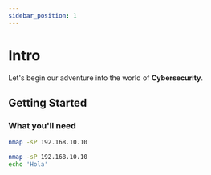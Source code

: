 ```yaml
---
sidebar_position: 1
---
```


# Intro

Let's begin our adventure into the world of **Cybersecurity**.

## Getting Started

### What you'll need

```bash
nmap -sP 192.168.10.10
```

```bash
nmap -sP 192.168.10.10
echo 'Hola'
```